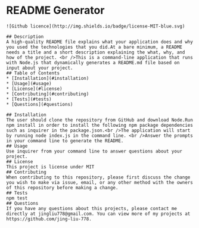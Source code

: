 # README Generator
    ![Github licence](http://img.shields.io/badge/license-MIT-blue.svg)
    
    ## Description 
    A high-quality README file explains what your application does and why you used the technologies that you did.At a bare minimum, a README needs a title and a short description explaining the what, why, and how of the project. <br />This is a command-line application that runs with Node.js that dynamically generates a README.md file based on input about your project. 
    ## Table of Contents
    * [Installation](#installation)
    * [Usage](#usage)
    * [License](#license)
    * [Contributing](#contributing)
    * [Tests](#tests)
    * [Questions](#questions)
    
    ## Installation 
    The user should clone the repository from GitHub and download Node.Run npm install in order to install the following npm package dependencies such as inquirer in the package.json.<br />The application will start by running node index.js in the command line. <br />Answer the prompts in your command line to generate the README.
    ## Usage 
    Use inquirer from your command line to answer questions about your project.
    ## License 
    This project is license under MIT
    ## Contributing 
    When contributing to this repository, please first discuss the change you wish to make via issue, email, or any other method with the owners of this repository before making a change.
    ## Tests
    npm test
    ## Questions
    If you have any questions about this projects, please contact me directly at jingliu778@gmail.com. You can view more of my projects at https://github.com/jing-liu-778.
  